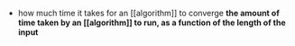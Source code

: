 - how much time it takes for an [[algorithm]] to converge
**the amount of time taken by an [[algorithm]] to run, as a function of the length of the input**